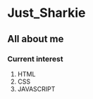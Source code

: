 <h1>Just_Sharkie</h1>
<h2>All about me</h2>
<h3>Current interest</h3>
<div>
 <ol>
  <li>HTML</li>
  <li>CSS</li>
  <li>JAVASCRIPT</li>
 </ol>
</div>
